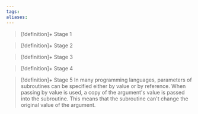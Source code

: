 ```yaml
---
tags:
aliases:
---
```


> [!definition]+ Stage 1
>

> [!definition]+ Stage 2
>

> [!definition]+ Stage 3
>

> [!definition]+ Stage 4
>

> [!definition]+ Stage 5
> In many programming languages, parameters of subroutines can be specified either by value or by reference. When passing by value is used, a copy of the argument's value is passed into the subroutine. This means that the subroutine can't change the original value of the argument.



